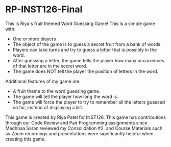 # RP-INST126-Final

This is Riya's fruit themed Word Guessing Game! This is a simple game with: 
- One or more players
- The object of the game is to guess a secret fruit from a bank of words.
- Players can take turns and try to guess a letter that is possibly in the word.
- After guessing a letter, the game tells the player how many occurrences of that letter are in
the secret word.
- The game does NOT tell the player the position of letters in the word.

Additional features of my game are: 
- A fruit theme to the word guessing game.
- The game will tell the player how long the word is.
- The game will force the player to try to remember all the letters guessed so far, instead of displaying a list.

This game is created by Riya Patel for INST126. This game has contributions through our Code Review and Pair Programming assignments since Medhnaa Saran reviewed my Consolidation #2, and Course Materials such as Zoom recordings and presentations were significantly helpful when creating this game. 
